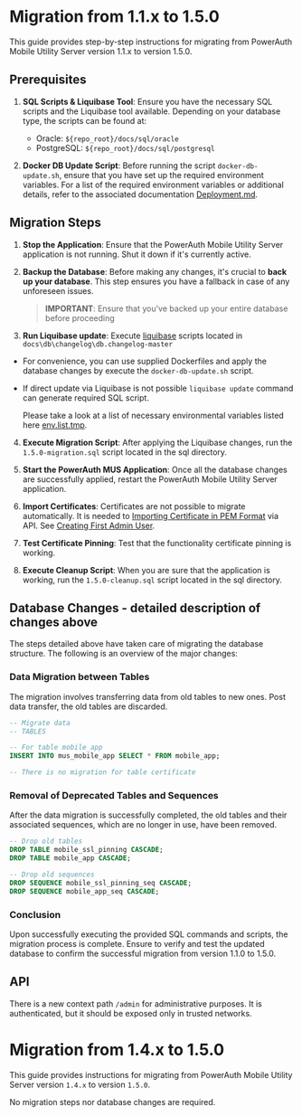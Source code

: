 # Migration from 1.1.x to 1.5.0

This guide provides step-by-step instructions for migrating from PowerAuth Mobile Utility Server version 1.1.x to version 1.5.0.


## Prerequisites

1. **SQL Scripts & Liquibase Tool**: Ensure you have the necessary SQL scripts and the Liquibase tool available.
   Depending on your database type, the scripts can be found at:

    - Oracle: `${repo_root}/docs/sql/oracle`
    - PostgreSQL: `${repo_root}/docs/sql/postgresql`

2. **Docker DB Update Script**: Before running the script `docker-db-update.sh`, ensure that you have set up the
   required environment variables. For a list of the required environment variables or additional details, refer to the
   associated documentation [Deployment.md](Deployment.md).


## Migration Steps

1. **Stop the Application**: Ensure that the PowerAuth Mobile Utility Server application is not running. Shut it down if
   it's currently active.

2. **Backup the Database**: Before making any changes, it's crucial to **back up your database**. This step ensures you have
   a fallback in case of any unforeseen issues.

   > **IMPORTANT**: Ensure that you've backed up your entire database before proceeding

3. **Run Liquibase update**:  Execute [liquibase](https://www.liquibase.com/download) scripts located in `docs\db\changelog\db.changelog-master` 
- For convenience, you can use supplied Dockerfiles and apply the database changes by execute the `docker-db-update.sh` script. 
- If direct update via Liquibase is not possible `liquibase update` command can generate required SQL script.

   Please take a look at a list of necessary environmental variables listed
   here [env.list.tmp](../deploy/env.list.tmp).

4. **Execute Migration Script**: After applying the Liquibase changes, run the `1.5.0-migration.sql` script located in the sql directory.

5. **Start the PowerAuth MUS Application**: Once all the database changes are successfully applied, restart the
   PowerAuth Mobile Utility Server application.

6. **Import Certificates**: Certificates are not possible to migrate automatically.
It is needed to [Importing Certificate in PEM Format](Configuration.md#importing-certificate-in-pem-format) via API. See [Creating First Admin User](Configuration.md#creating-first-admin-user).

7. **Test Certificate Pinning**: Test that the functionality certificate pinning is working.

8. **Execute Cleanup Script**: When you are sure that the application is working, run the `1.5.0-cleanup.sql` script located in the sql directory.


## Database Changes - detailed description of changes above

The steps detailed above have taken care of migrating the database structure. The following is an overview of the major
changes:


### Data Migration between Tables

The migration involves transferring data from old tables to new ones. Post data transfer, the old tables are discarded.

```sql
-- Migrate data
-- TABLES

-- For table mobile_app
INSERT INTO mus_mobile_app SELECT * FROM mobile_app;

-- There is no migration for table certificate
```


### Removal of Deprecated Tables and Sequences

After the data migration is successfully completed, the old tables and their associated sequences, which are no longer
in use, have been removed.

```sql
-- Drop old tables
DROP TABLE mobile_ssl_pinning CASCADE;
DROP TABLE mobile_app CASCADE;

-- Drop old sequences
DROP SEQUENCE mobile_ssl_pinning_seq CASCADE;
DROP SEQUENCE mobile_app_seq CASCADE;
```


### Conclusion

Upon successfully executing the provided SQL commands and scripts, the migration process is complete.
Ensure to verify and test the updated database to confirm the successful migration from version 1.1.0 to 1.5.0.


## API

There is a new context path `/admin` for administrative purposes.
It is authenticated, but it should be exposed only in trusted networks.

# Migration from 1.4.x to 1.5.0

This guide provides instructions for migrating from PowerAuth Mobile Utility Server version `1.4.x` to version `1.5.0`.

No migration steps nor database changes are required.